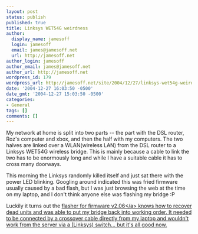 ```yaml
---
layout: post
status: publish
published: true
title: Linksys WET54G weirdness
author:
  display_name: jamesoff
  login: jamesoff
  email: james@jamesoff.net
  url: http://jamesoff.net
author_login: jamesoff
author_email: james@jamesoff.net
author_url: http://jamesoff.net
wordpress_id: 179
wordpress_url: http://jamesoff.net/site/2004/12/27/linksys-wet54g-weirdness/
date: '2004-12-27 16:03:50 -0500'
date_gmt: '2004-12-27 15:03:50 -0500'
categories:
- General
tags: []
comments: []
---
```

<p>My network at home is split into two parts -- the part with the DSL router, Roz's computer and xbox, and then the half with my computers. The two halves are linked over a WLAN(wireless LAN) from the DSL router to a Linksys WET54G wireless bridge. This is mainly because a cable to link the two has to be enormously long and while I have a suitable cable it has to cross many doorways.</p>
<p>This morning the Linksys randomly killed itself and just sat there with the power LED blinking. Googling around indicated this was fried firmware usually caused by a bad flash, but I was just browsing the web at the time on my laptop, and I don't think anyone else was flashing my bridge :P</p>
<p>Luckily it turns out the <a href="ftp:&#47;&#47;ftp.linksys.com&#47;pub&#47;network&#47;wet54g_v206.zip">flasher for firmware v2.06<&#47;a> knows how to recover dead units and was able to put my bridge back into working order. It needed to be connected by a crossover cable directly from my laptop and wouldn't work from the server via a (Linksys) switch... but it's all good now.</p>
